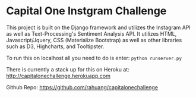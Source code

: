 Capital One Instgram Challenge
==============

This project is built on the Django framework and utilizes the Instagram API as well as Text-Processing's Sentiment Analysis API. It utilizes HTML, Javascript/Jquery, CSS (Materialize Bootstrap) as well as other libraries such as D3, Highcharts, and Tooltipster.

To run this on localhost all you need to do is enter: `python runserver.py`

There is currently a stack up for this on Heroku at: http://capitalonechallenge.herokuapp.com

Github Repo: https://github.com/rahuang/capitalonechallenge